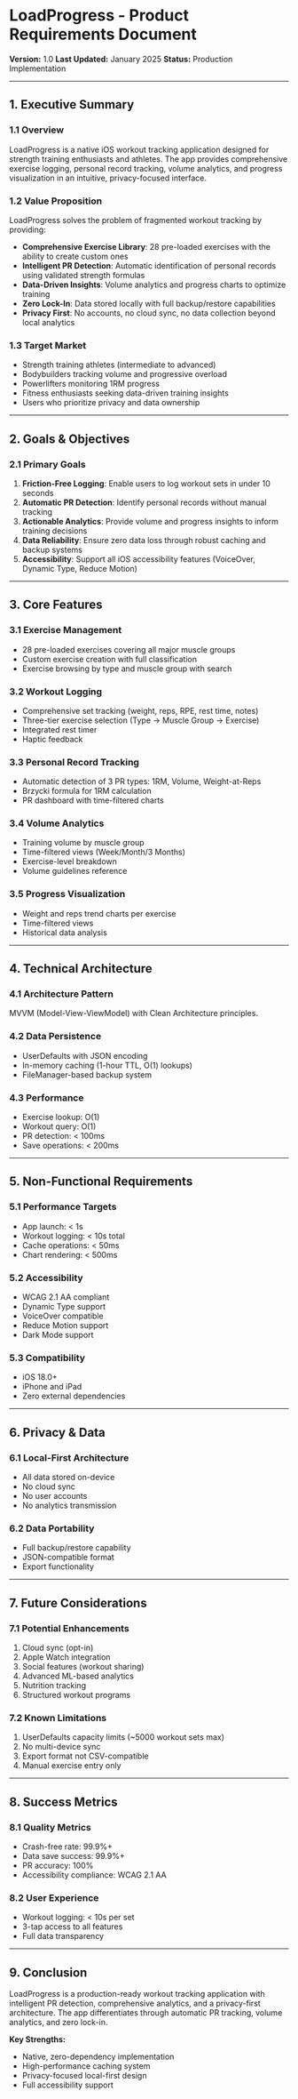 # LoadProgress - Product Requirements Document

**Version:** 1.0
**Last Updated:** January 2025
**Status:** Production Implementation

---

## 1. Executive Summary

### 1.1 Overview

LoadProgress is a native iOS workout tracking application designed for strength training enthusiasts and athletes. The app provides comprehensive exercise logging, personal record tracking, volume analytics, and progress visualization in an intuitive, privacy-focused interface.

### 1.2 Value Proposition

LoadProgress solves the problem of fragmented workout tracking by providing:
- **Comprehensive Exercise Library**: 28 pre-loaded exercises with the ability to create custom ones
- **Intelligent PR Detection**: Automatic identification of personal records using validated strength formulas
- **Data-Driven Insights**: Volume analytics and progress charts to optimize training
- **Zero Lock-In**: Data stored locally with full backup/restore capabilities
- **Privacy First**: No accounts, no cloud sync, no data collection beyond local analytics

### 1.3 Target Market

- Strength training athletes (intermediate to advanced)
- Bodybuilders tracking volume and progressive overload
- Powerlifters monitoring 1RM progress
- Fitness enthusiasts seeking data-driven training insights
- Users who prioritize privacy and data ownership

---

## 2. Goals & Objectives

### 2.1 Primary Goals

1. **Friction-Free Logging**: Enable users to log workout sets in under 10 seconds
2. **Automatic PR Detection**: Identify personal records without manual tracking
3. **Actionable Analytics**: Provide volume and progress insights to inform training decisions
4. **Data Reliability**: Ensure zero data loss through robust caching and backup systems
5. **Accessibility**: Support all iOS accessibility features (VoiceOver, Dynamic Type, Reduce Motion)

---

## 3. Core Features

### 3.1 Exercise Management

- 28 pre-loaded exercises covering all major muscle groups
- Custom exercise creation with full classification
- Exercise browsing by type and muscle group with search

### 3.2 Workout Logging

- Comprehensive set tracking (weight, reps, RPE, rest time, notes)
- Three-tier exercise selection (Type → Muscle Group → Exercise)
- Integrated rest timer
- Haptic feedback

### 3.3 Personal Record Tracking

- Automatic detection of 3 PR types: 1RM, Volume, Weight-at-Reps
- Brzycki formula for 1RM calculation
- PR dashboard with time-filtered charts

### 3.4 Volume Analytics

- Training volume by muscle group
- Time-filtered views (Week/Month/3 Months)
- Exercise-level breakdown
- Volume guidelines reference

### 3.5 Progress Visualization

- Weight and reps trend charts per exercise
- Time-filtered views
- Historical data analysis

---

## 4. Technical Architecture

### 4.1 Architecture Pattern

MVVM (Model-View-ViewModel) with Clean Architecture principles.

### 4.2 Data Persistence

- UserDefaults with JSON encoding
- In-memory caching (1-hour TTL, O(1) lookups)
- FileManager-based backup system

### 4.3 Performance

- Exercise lookup: O(1)
- Workout query: O(1)
- PR detection: < 100ms
- Save operations: < 200ms

---

## 5. Non-Functional Requirements

### 5.1 Performance Targets

- App launch: < 1s
- Workout logging: < 10s total
- Cache operations: < 50ms
- Chart rendering: < 500ms

### 5.2 Accessibility

- WCAG 2.1 AA compliant
- Dynamic Type support
- VoiceOver compatible
- Reduce Motion support
- Dark Mode support

### 5.3 Compatibility

- iOS 18.0+
- iPhone and iPad
- Zero external dependencies

---

## 6. Privacy & Data

### 6.1 Local-First Architecture

- All data stored on-device
- No cloud sync
- No user accounts
- No analytics transmission

### 6.2 Data Portability

- Full backup/restore capability
- JSON-compatible format
- Export functionality

---

## 7. Future Considerations

### 7.1 Potential Enhancements

1. Cloud sync (opt-in)
2. Apple Watch integration
3. Social features (workout sharing)
4. Advanced ML-based analytics
5. Nutrition tracking
6. Structured workout programs

### 7.2 Known Limitations

1. UserDefaults capacity limits (~5000 workout sets max)
2. No multi-device sync
3. Export format not CSV-compatible
4. Manual exercise entry only

---

## 8. Success Metrics

### 8.1 Quality Metrics

- Crash-free rate: 99.9%+
- Data save success: 99.9%+
- PR accuracy: 100%
- Accessibility compliance: WCAG 2.1 AA

### 8.2 User Experience

- Workout logging: < 10s per set
- 3-tap access to all features
- Full data transparency

---

## 9. Conclusion

LoadProgress is a production-ready workout tracking application with intelligent PR detection, comprehensive analytics, and a privacy-first architecture. The app differentiates through automatic PR tracking, volume analytics, and zero lock-in.

**Key Strengths:**
- Native, zero-dependency implementation
- High-performance caching system
- Privacy-focused local-first design
- Full accessibility support
